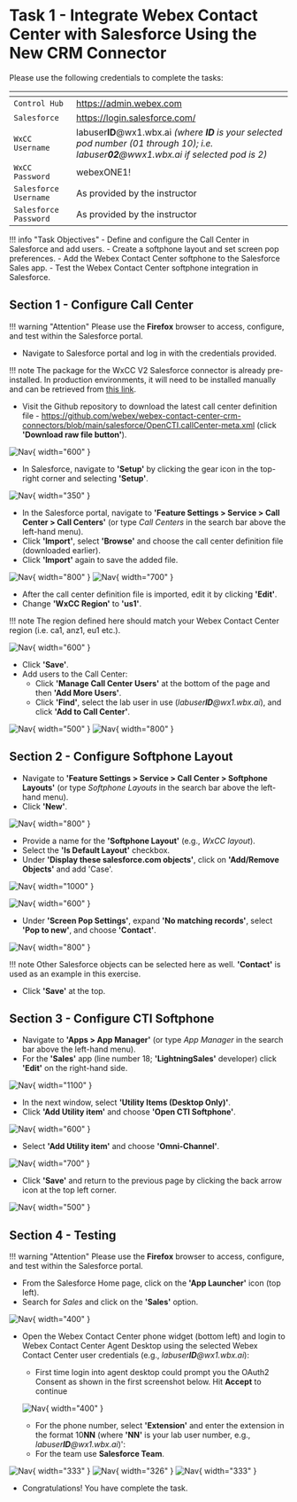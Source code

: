 # Task 1 - Integrate Webex Contact Center with Salesforce Using the New CRM Connector



Please use the following credentials to complete the tasks:

| <!-- -->                  | <!-- -->         |
| ------------------------- | ---------------- |
| `Control Hub`             | <a href="https://admin.webex.com" target="_blank">https://admin.webex.com</a> |
| `Salesforce`   | <a href="https://login.salesforce.com" target="_blank">https://login.salesforce.com/</a> |
| `WxCC Username`       | labuser**ID**@wx1.wbx.ai     _(where **ID** is your selected pod number (01 through 10); i.e. labuser**02**@wwx1.wbx.ai if selected pod is 2)_       |
| `WxCC Password`       | webexONE1!         |
| `Salesforce Username`       | As provided by the instructor       |
| `Salesforce Password`       | As provided by the instructor       |


!!! info "Task Objectives"
	- Define and configure the Call Center in Salesforce and add users.
	- Create a softphone layout and set screen pop preferences.
	- Add the Webex Contact Center softphone to the Salesforce Sales app.
	- Test the Webex Contact Center softphone integration in Salesforce.
 
## **Section 1 - Configure Call Center**

!!! warning "Attention"
	Please use the **Firefox** browser to access, configure, and test within the Salesforce portal.

- Navigate to Salesforce portal and log in with the credentials provided.

!!! note
	The package for the WxCC V2 Salesforce connector is already pre-installed. In production environments, it will need to be installed manually and can be retrieved from <a href="https://login.salesforce.com/packaging/installPackage.apexp?p0=04tUl000000VK45IAG" target="_blank">this link</a>.

- Visit the Github repository to download the latest call center definition file - <a href="https://github.com/webex/webex-contact-center-crm-connectors/blob/main/salesforce/OpenCTI.callCenter-meta.xml" target="_blank">https://github.com/webex/webex-contact-center-crm-connectors/blob/main/salesforce/OpenCTI.callCenter-meta.xml</a> (click **'Download raw file button'**).


![Nav](./assets/t1s1p1.png){ width="600" }

- In Salesforce, navigate to **'Setup'** by clicking the gear icon in the top-right corner and selecting **'Setup'**.

![Nav](./assets/t2s1p1.png){ width="350" }

- In the Salesforce portal, navigate to **'Feature Settings > Service > Call Center > Call Centers'** (or type _Call Centers_ in the search bar above the left-hand menu).
- Click **'Import'**, select **'Browse'** and choose the call center definition file (downloaded earlier).
- Click **'Import'** again to save the added file.

![Nav](./assets/t1s1p1b.png){ width="800" }
![Nav](./assets/t1s1p3.png){ width="700" }

- After the call center definition file is imported, edit it by clicking **'Edit'**.
- Change **'WxCC Region'** to **'us1'**.

!!! note
	The region defined here should match your Webex Contact Center region (i.e. ca1, anz1, eu1 etc.).

![Nav](./assets/t1s1p4.png){ width="600" }

- Click **'Save'**.
- Add users to the Call Center:
	- Click **'Manage Call Center Users'** at the bottom of the page and then **'Add More Users'**.
	- Click **'Find'**, select the lab user in use (_labuser**ID**@wx1.wbx.ai_), and click **'Add to Call Center'**.

![Nav](./assets/t1s1p5.png){ width="500" }
![Nav](./assets/t1s1p7.png){ width="800" }



## **Section 2 - Configure Softphone Layout**

- Navigate to **'Feature Settings > Service > Call Center > Softphone Layouts'** (or type _Softphone Layouts_ in the search bar above the left-hand menu).
- Click **'New'**.

![Nav](./assets/t1s1p8.png){ width="800" }

- Provide a name for the **'Softphone Layout'** (e.g., _WxCC layout_).
- Select the **'Is Default Layout'** checkbox.
- Under **'Display these salesforce.com objects'**, click on **'Add/Remove Objects'** and add 'Case'. 

![Nav](./assets/t1s1p9a.png){ width="1000" }

![Nav](./assets/t1s1p9.png){ width="600" }

- Under **'Screen Pop Settings'**, expand **'No matching records'**, select **'Pop to new'**, and choose **'Contact'**.

![Nav](./assets/t1s1p10.png){ width="800" }

!!! note
	Other Salesforce objects can be selected here as well. **'Contact'** is used as an example in this exercise. 

- Click **'Save'** at the top.



## **Section 3 - Configure CTI Softphone**

- Navigate to **'Apps > App Manager'** (or type _App Manager_ in the search bar above the left-hand menu).
- For the **'Sales'** app (line number 18; **'LightningSales'** developer) click **'Edit'** on the right-hand side.

![Nav](./assets/t1s1p11.png){ width="1100" }

- In the next window, select **'Utility Items (Desktop Only)'**.
- Click **'Add Utility item'** and choose **'Open CTI Softphone'**.

![Nav](./assets/t1s1p12.png){ width="600" }

- Select **'Add Utility item'** and choose **'Omni-Channel'**.

![Nav](./assets/t1s1p13.png){ width="700" }

- Click **'Save'** and return to the previous page by clicking the back arrow icon at the top left corner.

![Nav](./assets/t1s1p13aa.png){ width="500" }


## **Section 4 - Testing**

!!! warning "Attention"
	Please use the **Firefox** browser to access, configure, and test within the Salesforce portal.

- From the Salesforce Home page, click on the **'App Launcher'** icon (top left).
- Search for _Sales_ and click on the **'Sales'** option.

![Nav](./assets/t1s2p1.png){ width="400" }

- Open the Webex Contact Center phone widget (bottom left) and login to Webex Contact Center Agent Desktop using the selected Webex Contact Center user credentials (e.g., _labuser**ID**@wx1.wbx.ai_):
  	- First time login into agent desktop could prompt you the OAuth2 Consent as shown in the first screenshot below. Hit **Accept** to continue

	![Nav](./assets/t1s2p2a.png){ width="400" }

	
	- For the phone number, select **'Extension'** and enter the extension in the format 10**NN** (where **'NN'** is your lab user number, e.g., _labuser**ID**@wx1.wbx.ai_)':
	- For the team use **Salesforce Team**. 
	
![Nav](./assets/t1s2p2.png){ width="333" }
![Nav](./assets/t1s2p3a.png){ width="326" }
![Nav](./assets/t1s2p4.png){ width="333" }

- Congratulations! You have complete the task.
